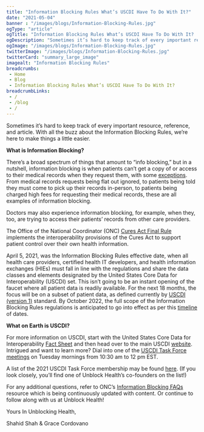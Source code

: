 ```yaml
--- 
title: "Information Blocking Rules What’s USCDI Have To Do With It?"
date: "2021-05-04"
banner : "/images/blogs/Information-Blocking-Rules.jpg"
ogType: "article"
ogTitle: "Information Blocking Rules What’s USCDI Have To Do With It? | Unblock Health"
ogDescription: "Sometimes it’s hard to keep track of every important resource, reference, and article. With all the buzz about the Information Blocking Rules, we’re here to make things a little easier."
ogImage: "/images/blogs/Information-Blocking-Rules.jpg"
twitterImage: "/images/blogs/Information-Blocking-Rules.jpg"
twitterCard: "summary_large_image"
imagealt: "Information Blocking Rules"
breadcrumbs:
 - Home
 - Blog
 - Information Blocking Rules What’s USCDI Have To Do With It?
breadcrumbLinks:
 - / 
 - /blog
 - / 
---
```


Sometimes it’s hard to keep track of every important resource, reference, and article. With all the buzz about the Information Blocking Rules, we’re here to make things a little easier.  

**What is Information Blocking?**

There’s a broad spectrum of things that amount to “info blocking,” but in a nutshell, information blocking is when patients can’t get a copy of or access to their medical records when they request them, with some <a href="https://www.healthit.gov/topic/information-blocking" target="_blank">exceptions</a>. From medical records requests being flat out ignored, to patients being told they must come to pick up their records in-person, to patients being charged high fees for requesting their medical records, these are all examples of information blocking.

Doctors may also experience information blocking, for example, when they, too, are trying to access their patients’ records from other care providers. 

The Office of the National Coordinator (ONC) <a href="https://www.healthit.gov/cures/sites/default/files/cures/2020-03/TheONCCuresActFinalRule.pdf" target="_blank">Cures Act Final Rule</a> implements the interoperability provisions of the Cures Act to support patient control over their own health information.

April 5, 2021, was the Information Blocking Rules effective date, when all health care providers, certified health IT developers, and health information exchanges (HIEs) must fall in line with the regulations and share the data classes and elements designated by the United States Core Data for Interoperability (USCDI) set. This isn’t going to be an instant opening of the faucet where all patient data is readily available. For the next 18 months, the focus will be on a subset of patient data, as defined currently by <a href="https://www.healthit.gov/isa/sites/isa/files/2020-10/USCDI-Version-1-July-2020-Errata-Final_0.pdf" target="_blank">USCDI (version 1)</a> standard. By October 2022, the full scope of the Information Blocking Rules regulations is anticipated to go into effect as per this <a href="https://www.healthit.gov/cures/sites/default/files/cures/2020-10/Highlighted_Regulatory_Dates_Information_Blocking.pdf" target="_blank">timeline</a> of dates.

**What on Earth is USCDI?**

For more information on USCDI, start with the United States Core Data for Interoperability <a href="https://www.healthit.gov/cures/sites/default/files/cures/2020-03/USCDI.pdf" target="_blank">Fact Sheet</a> and then head over to the main USCDI <a href="https://www.healthit.gov/isa/united-states-core-data-interoperability-uscdi#:~:text=The%20United%20States%20Core%20Data,nationwide%2C%20interoperable%20health%20information%20exchange." target="_blank">website</a>. Intrigued and want to learn more? Dial into one of the <a href="https://www.healthit.gov/hitac-events/6866/2021" target="_blank">USCDI Task Force meetings</a> on Tuesday mornings from 10:30 am to 12 pm EST. 

A list of the 2021 USCDI Task Force membership may be found <a href="https://www.healthit.gov/hitac/committees/us-core-data-interoperability-task-force-2021" target="_blank">here</a>. (If you look closely, you’ll find one of Unblock Health’s co-founders on the list!)

For any additional questions, refer to ONC’s <a href="https://www.healthit.gov/curesrule/resources/information-blocking-faqs?options=2450b60a-e96a-4f4c-ab17-40aac81e40be" target="_blank">Information Blocking FAQs</a> resource which is being continuously updated with content. Or continue to follow along with us at Unblock Health!


Yours In Unblocking Health,


Shahid Shah & Grace Cordovano